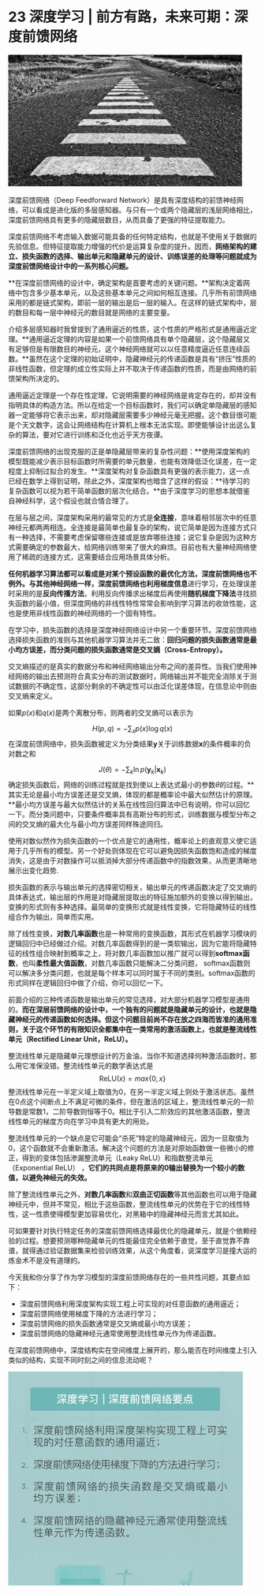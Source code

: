 # 23 深度学习 | 前方有路，未来可期：深度前馈网络

<img src="image-20210815213624512.png" alt="image-20210815213624512" style="zoom:67%;" />

深度前馈网络（Deep Feedforward Network）是具有深度结构的前馈神经网络，可以看成是进化版的多层感知器。与只有一个或两个隐藏层的浅层网络相比，深度前馈网络具有更多的隐藏层数目，从而具备了更强的特征提取能力。

深度前馈网络不考虑输入数据可能具备的任何特定结构，也就是不使用关于数据的先验信息。但特征提取能力增强的代价是运算复杂度的提升。因而，**网络架构的建立、损失函数的选择、输出单元和隐藏单元的设计、训练误差的处理等问题就成为深度前馈网络设计中的一系列核心问题。**

**在深度前馈网络的设计中，确定架构是首要考虑的关键问题。**架构决定着网络中包含多少基本单元，以及这些基本单元之间如何相互连接。几乎所有前馈网络采用的都是链式架构，即前一层的输出是后一层的输入。在这样的链式架构中，层的数目和每一层中神经元的数目就是网络的主要变量。

介绍多层感知器时我曾提到了通用逼近的性质，这个性质的严格形式是通用逼近定理。**通用逼近定理的内容是如果一个前馈网络具有单个隐藏层，这个隐藏层又有足够但是有限数目的神经元，这个神经网络就可以以任意精度逼近任意连续函数。**虽然在这个定理的初始证明中，隐藏神经元的传递函数是具有“挤压”性质的非线性函数，但定理的成立性实际上并不取决于传递函数的性质，而是由网络的前馈架构所决定的。

通用逼近定理是一个存在性定理，它说明需要的神经网络是肯定存在的，却并没有指明具体的构造方法。所以在给定一个目标函数时，我们可以确定单隐藏层的感知器一定能够将它表示出来，却对隐藏层需要多少神经元毫无把握。这个数目很可能是个天文数字，这会让网络结构在计算机上根本无法实现。即使能够设计出这么复杂的算法，要对它进行训练和泛化也近乎天方夜谭。

深度前馈网络的出现克服的正是单隐藏层带来的复杂性问题：**使用深度架构的模型既能减少表示目标函数时所需要的单元数量，也能有效降低泛化误差，在一定程度上抑制过拟合的发生。**深度架构对复杂函数具有更强的表示能力，这一点已经在数学上得到证明，除此之外，深度架构也暗含了这样的假设：**待学习的复杂函数可以视为若干简单函数的层次化结合。**由于深度学习的思想本就借鉴自神经科学，这个假设也就合情合理了。

在层与层之间，深度架构采用的最常见的方式是**全连接**，意味着相邻层次中的任意神经元都两两相连。全连接是最简单也最复杂的架构，说它简单是因为连接方式只有一种选择，不需要考虑保留哪些连接或是放弃哪些连接；说它复杂是因为这种方式需要确定的参数最大，给网络训练带来了很大的麻烦。目前也有大量神经网络使用了稀疏的连接方式，这需要结合应用场景具体分析。

**任何机器学习算法都可以看成是对某个预设函数的最优化方法，深度前馈网络也不例外。**与其他神经网络一样，深度前馈网络也利用**梯度信息**进行学习，在处理误差时采用的是**反向传播方法**，利用反向传播求出梯度后再使用**随机梯度下降法**寻找损失函数的最小值，但深度网络的非线性特性常常会影响到学习算法的收敛性能，这也是使用非线性函数的神经网络的一个固有特性。

在学习中，损失函数的选择是深度神经网络设计中另一个重要环节。深度前馈网络选择损失函数的准则与其他机器学习算法并无二致：**回归问题的损失函数通常是最小均方误差，而分类问题的损失函数通常是交叉嫡（Cross-Entropy）。**

交叉熵描述的是真实的数据分布和神经网络输出分布之间的差异性。当我们使用神经网络的输出去预测符合真实分布的测试数据时，网络输出并不能完全消除关于测试数据的不确定性，这部分剩余的不确定性可以由泛化误差体现，在信息论中则由交叉熵来定义。

如果$p(x)$和$q(x)$是两个离散分布，则两者的交叉熵可以表示为

$$
H(p,q) = -\sum_xp(x)\log q(x)
$$
在深度前馈网络中，损失函数被定义为分类结果$\mathbf{y}$关于训练数据$\mathbf{x}$的条件概率的负对数之和

$$
J(\theta) = -\sum_k \ln{p(\mathbf{y}_k | \mathbf{x}_k)}
$$
确定损失函数后，网络的训练过程就是找到使以上表达式最小的参数$\theta$的过程。**其实无论是最小均方误差还是交叉熵，体现的都是概率论中最大似然估计的原理。**最小均方误差与最大似然估计的关系在线性回归算法中已有说明，你可以回忆一下。而分类问题中，只要条件概率具有高斯分布的形式，训练数据与模型分布之间的交叉熵的最大化与最小均方误差同样殊途同归。

使用对数似然作为损失函数的一个优点是它的通用性，概率论上的直观意义使它适用于几乎所有的模型。另一个好处则体现在它可以避免因损失函数饱和造成的梯度消失，这是由于对数操作可以抵消掉大部分传递函数中的指数效果，从而更清晰地展示出变化趋势.

损失函数的表示与输出单元的选择密切相关，输出单元的传递函数决定了交叉熵的具体表达式，输出层的作用是对隐藏层提取出的特征施加额外的变换以得到输出，变换的形式则有多种选择。最简单的变换形式就是线性变换，它将隐藏特征的线性组合作为输出，简单而实用。

除了线性变换，**对数几率函数**也是一种常用的变换函数，其形式在机器学习模块的逻辑回归中已经做过介绍。对数几率函数得到的是一类软输出，因为它能将隐藏特征的线性组合映射到概率之上，将对数几率函数加以推广就可以得到**softmax函数**，也叫**柔性最大值函数**，对数几率函数只能解决二分类问题， softmax函数则可以解决多分类问题，也就是每个样本可以同时属于不同的类别。softmax函数的形式同样在逻辑回归中做了介绍，你可以回忆一下。

前面介绍的三种传递函数是输出单元的常见选择，对大部分机器学习模型是通用的。**而在深层前馈网络的设计中，一个独有的问题就是隐藏单元的设计，也就是隐藏神经元的传递函数如何选择。**但这个问题目前尚不存在放之四海而皆准的通用准则，关于这个环节的有限知识全都集中在一类常用的激活函数上，也就是**整流线性单元（Rectified Linear Unit，ReLU）。**

整流线性单元是隐藏单元理想设计的万金油，当你不知道选择何种激活函数时，那么用它准保没错。整流线性单元的数学表达式是
$$
\mathrm{ReLU}(x)=max\left\{0,x\right\}
$$
整流线性单元在一半定义域上取值为0，在另一半定义域上则处于激活状态。虽然在0点这个间断点上不满足可微的条件，但在激活的区域上，整流线性单元的一阶导数是常数1，二阶导数则恒等于0。相比于引入二阶效应的其他激活函数，整流线性单元的梯度方向在学习中具有更大的用处。

整流线性单元的一个缺点是它可能会“杀死”特定的隐藏神经元，因为一旦取值为0，这个函数就不会重新激活。解决这个问题的方法是对原始函数做一些微小的修正，得到的变体包括渗漏整流单元（Leaky ReLU）和指数整流单元（Exponential ReLU） ，**它们的共同点是将原来的0输出替换为一个较小的数值，以避免神经元的失效。**

除了整流线性单元之外，**对数几率函数**和**双曲正切函数**等其他函数也可以用于隐藏神经元中，但并不常见，相比于这些函数，整流线性单元的优势在于它的线性特性，这一性质使得模型更加容易优化，对黑箱中的隐藏神经元而言尤其如此。

可如果要针对执行特定任务的深度前馈网络选择最优化的隐藏单元，就是个依赖经验的过程。想要预测哪种隐藏单元的性能最佳完全依赖于直觉，至于直觉靠不靠谱，就得通过验证数据集来检验训练效果，从这个角度看，说深度学习是撞大运的炼金术不是没有道理的。

今天我和你分享了作为学习模型的深度前馈网络存在的一些共性问题，其要点如下：

- 深度前馈网络利用深度架构实现工程上可实现的对任意函数的通用逼近；
- 深度前馈网络使用梯度下降的方法进行学习；
- 深度前馈网络的损失函数通常是交叉熵或最小均方误差；
- 深度前馈网络的隐藏神经元通常使用整流线性单元作为传递函数。

在深度前馈网络中，深度结构实在空间维度上展开的，那么能否在时间维度上引入类似的结构，实现不同时刻之间的信息流动呢？

<img src="image-20210816111010629.png" alt="image-20210816111010629" style="zoom:67%;" />

